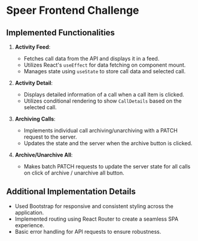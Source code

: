 # Speer Frontend Challenge

## Implemented Functionalities

1. **Activity Feed**:
   - Fetches call data from the API and displays it in a feed.
   - Utilizes React's `useEffect` for data fetching on component mount.
   - Manages state using `useState` to store call data and selected call.

2. **Activity Detail**:
   - Displays detailed information of a call when a call item is clicked.
   - Utilizes conditional rendering to show `CallDetails` based on the selected call.

3. **Archiving Calls**:
   - Implements individual call archiving/unarchiving with a PATCH request to the server.
   - Updates the state and the server when the archive button is clicked.

4. **Archive/Unarchive All**:
   - Makes batch PATCH requests to update the server state for all calls on click of archive / unarchive all button.

## Additional Implementation Details
  - Used Bootstrap for responsive and consistent styling across the application.
  - Implemented routing using React Router to create a seamless SPA experience.
  - Basic error handling for API requests to ensure robustness.



